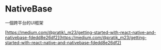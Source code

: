 # NativeBase

一個跨平台的UI框架

[https://medium.com/@pratik\_m23/getting-started-with-react-native-and-nativebase-fdedd8e26df2](https://medium.com/@pratik_m23/getting-started-with-react-native-and-nativebase-fdedd8e26df2)

